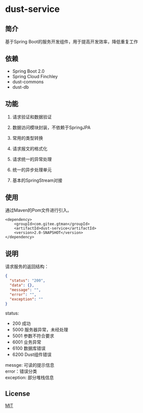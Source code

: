 # dust-service

## 简介
基于Spring Boot的服务开发组件，用于提高开发效率，降低重复工作

## 依赖

- Spring Boot 2.0
- Spring Cloud Finchley
- dust-commons
- dust-db

## 功能

1. 请求验证和数据验证

2. 数据访问模块封装，不依赖于SpringJPA

3. 常用的类型转换

4. 请求报文的格式化

5. 请求统一的异常处理

6. 统一的异步处理单元

7. 基本的SpringStream对接

## 使用

通过Maven的Pom文件进行引入。

```$xml
<dependency>
    <groupId>com.gitee.gtman</groupId>
    <artifactId>dust-service</artifactId>    
    <version>2.0-SNAPSHOT</version>
</dependency>

```

## 说明

请求服务的返回结构：
```json
{
  "status": "200",
  "data": {},
  "message": "",
  "error": "",
  "exception": ""  
}
```

status:
* 200 成功
* 5000 服务器异常，未经处理
* 5001 参数不符合要求
* 6001 业务异常
* 6100 数据库错误
* 6200 Dust组件错误

messge: 可读的提示信息  
error：错误分类  
exception: 部分堆栈信息

## License

[MIT](./LICENSE)

